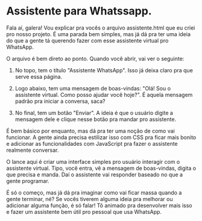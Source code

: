 # Assistente para Whatssapp.

Fala aí, galera! Vou explicar pra vocês o arquivo assistente.html que eu criei pro nosso projeto. É uma parada bem simples, mas já dá pra ter uma ideia do que a gente tá querendo fazer com esse assistente virtual pro WhatsApp.

O arquivo é bem direto ao ponto. Quando você abrir, vai ver o seguinte:

1. No topo, tem o título "Assistente WhatsApp". Isso já deixa claro pra que serve essa página.

2. Logo abaixo, tem uma mensagem de boas-vindas: "Olá! Sou o assistente virtual. Como posso ajudar você hoje?". É aquela mensagem padrão pra iniciar a conversa, saca?

3. No final, tem um botão "Enviar". A ideia é que o usuário digite a mensagem dele e clique nesse botão pra mandar pro assistente.

É bem básico por enquanto, mas dá pra ter uma noção de como vai funcionar. A gente ainda precisa estilizar isso com CSS pra ficar mais bonito e adicionar as funcionalidades com JavaScript pra fazer o assistente realmente conversar.

O lance aqui é criar uma interface simples pro usuário interagir com o assistente virtual. Tipo, você entra, vê a mensagem de boas-vindas, digita o que precisa e manda. Daí o assistente vai responder baseado no que a gente programar.

É só o começo, mas já dá pra imaginar como vai ficar massa quando a gente terminar, né? Se vocês tiverem alguma ideia pra melhorar ou adicionar alguma função, é só falar! Tô animado pra desenvolver mais isso e fazer um assistente bem útil pro pessoal que usa WhatsApp.

